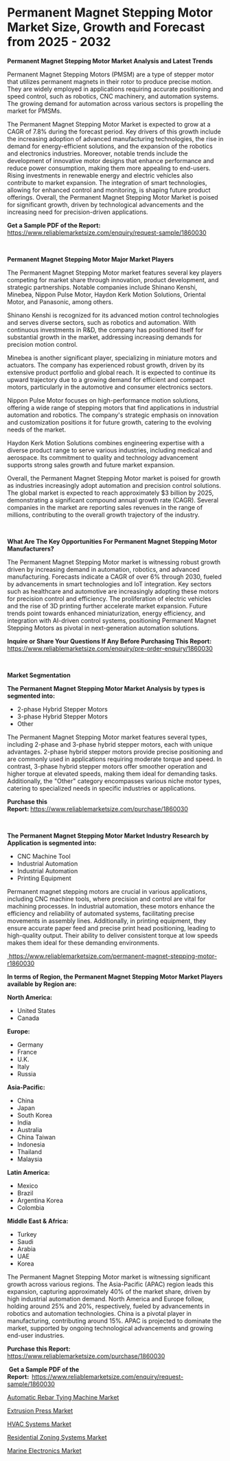 <p><h1>Permanent Magnet Stepping Motor Market Size, Growth and Forecast from 2025 - 2032</h1></p><p><strong>Permanent Magnet Stepping Motor Market Analysis and Latest Trends</strong></p>
<p><p>Permanent Magnet Stepping Motors (PMSM) are a type of stepper motor that utilizes permanent magnets in their rotor to produce precise motion. They are widely employed in applications requiring accurate positioning and speed control, such as robotics, CNC machinery, and automation systems. The growing demand for automation across various sectors is propelling the market for PMSMs.</p><p>The Permanent Magnet Stepping Motor Market is expected to grow at a CAGR of 7.8% during the forecast period. Key drivers of this growth include the increasing adoption of advanced manufacturing technologies, the rise in demand for energy-efficient solutions, and the expansion of the robotics and electronics industries. Moreover, notable trends include the development of innovative motor designs that enhance performance and reduce power consumption, making them more appealing to end-users. Rising investments in renewable energy and electric vehicles also contribute to market expansion. The integration of smart technologies, allowing for enhanced control and monitoring, is shaping future product offerings. Overall, the Permanent Magnet Stepping Motor Market is poised for significant growth, driven by technological advancements and the increasing need for precision-driven applications.</p></p>
<p><strong>Get a Sample PDF of the Report:&nbsp;</strong> <a href="https://www.reliablemarketsize.com/enquiry/request-sample/1860030?utm_campaign=1999&utm_medium=2&utm_source=Github&utm_content=ia&utm_term=11042025&utm_id=permanent-magnet-stepping-motor">https://www.reliablemarketsize.com/enquiry/request-sample/1860030</a></p>
<p>&nbsp;</p>
<p><strong>Permanent Magnet Stepping Motor Major Market Players</strong></p>
<p><p>The Permanent Magnet Stepping Motor market features several key players competing for market share through innovation, product development, and strategic partnerships. Notable companies include Shinano Kenshi, Minebea, Nippon Pulse Motor, Haydon Kerk Motion Solutions, Oriental Motor, and Panasonic, among others.</p><p>Shinano Kenshi is recognized for its advanced motion control technologies and serves diverse sectors, such as robotics and automation. With continuous investments in R&D, the company has positioned itself for substantial growth in the market, addressing increasing demands for precision motion control.</p><p>Minebea is another significant player, specializing in miniature motors and actuators. The company has experienced robust growth, driven by its extensive product portfolio and global reach. It is expected to continue its upward trajectory due to a growing demand for efficient and compact motors, particularly in the automotive and consumer electronics sectors.</p><p>Nippon Pulse Motor focuses on high-performance motion solutions, offering a wide range of stepping motors that find applications in industrial automation and robotics. The company's strategic emphasis on innovation and customization positions it for future growth, catering to the evolving needs of the market.</p><p>Haydon Kerk Motion Solutions combines engineering expertise with a diverse product range to serve various industries, including medical and aerospace. Its commitment to quality and technology advancement supports strong sales growth and future market expansion.</p><p>Overall, the Permanent Magnet Stepping Motor market is poised for growth as industries increasingly adopt automation and precision control solutions. The global market is expected to reach approximately $3 billion by 2025, demonstrating a significant compound annual growth rate (CAGR). Several companies in the market are reporting sales revenues in the range of millions, contributing to the overall growth trajectory of the industry.</p></p>
<p>&nbsp;</p>
<p><strong>What Are The Key Opportunities For Permanent Magnet Stepping Motor Manufacturers?</strong></p>
<p><p>The Permanent Magnet Stepping Motor market is witnessing robust growth driven by increasing demand in automation, robotics, and advanced manufacturing. Forecasts indicate a CAGR of over 6% through 2030, fueled by advancements in smart technologies and IoT integration. Key sectors such as healthcare and automotive are increasingly adopting these motors for precision control and efficiency. The proliferation of electric vehicles and the rise of 3D printing further accelerate market expansion. Future trends point towards enhanced miniaturization, energy efficiency, and integration with AI-driven control systems, positioning Permanent Magnet Stepping Motors as pivotal in next-generation automation solutions.</p></p>
<p><strong>Inquire or Share Your Questions If Any Before Purchasing This Report:</strong> <a href="https://www.reliablemarketsize.com/enquiry/pre-order-enquiry/1860030?utm_campaign=1999&utm_medium=2&utm_source=Github&utm_content=ia&utm_term=11042025&utm_id=permanent-magnet-stepping-motor">https://www.reliablemarketsize.com/enquiry/pre-order-enquiry/1860030</a></p>
<p>&nbsp;</p>
<p><strong>Market Segmentation</strong></p>
<p><strong>The Permanent Magnet Stepping Motor Market Analysis by types is segmented into:</strong></p>
<p><ul><li>2-phase Hybrid Stepper Motors</li><li>3-phase Hybrid Stepper Motors</li><li>Other</li></ul></p>
<p><p>The Permanent Magnet Stepping Motor market features several types, including 2-phase and 3-phase hybrid stepper motors, each with unique advantages. 2-phase hybrid stepper motors provide precise positioning and are commonly used in applications requiring moderate torque and speed. In contrast, 3-phase hybrid stepper motors offer smoother operation and higher torque at elevated speeds, making them ideal for demanding tasks. Additionally, the "Other" category encompasses various niche motor types, catering to specialized needs in specific industries or applications.</p></p>
<p><strong>Purchase this Report:&nbsp;</strong><a href="https://www.reliablemarketsize.com/purchase/1860030?utm_campaign=1999&utm_medium=2&utm_source=Github&utm_content=ia&utm_term=11042025&utm_id=permanent-magnet-stepping-motor">https://www.reliablemarketsize.com/purchase/1860030</a></p>
<p>&nbsp;</p>
<p><strong>The Permanent Magnet Stepping Motor Market Industry Research by Application is segmented into:</strong></p>
<p><ul><li>CNC Machine Tool</li><li>Industrial Automation</li><li>Industrial Automation</li><li>Printing Equipment</li></ul></p>
<p><p>Permanent magnet stepping motors are crucial in various applications, including CNC machine tools, where precision and control are vital for machining processes. In industrial automation, these motors enhance the efficiency and reliability of automated systems, facilitating precise movements in assembly lines. Additionally, in printing equipment, they ensure accurate paper feed and precise print head positioning, leading to high-quality output. Their ability to deliver consistent torque at low speeds makes them ideal for these demanding environments.</p></p>
<p><a href="https://www.reliablemarketsize.com/permanent-magnet-stepping-motor-r1860030?utm_campaign=1999&utm_medium=2&utm_source=Github&utm_content=ia&utm_term=11042025&utm_id=permanent-magnet-stepping-motor">&nbsp;https://www.reliablemarketsize.com/permanent-magnet-stepping-motor-r1860030</a></p>
<p><strong>In terms of Region, the Permanent Magnet Stepping Motor Market Players available by Region are:</strong></p>
<p>
    <p> <strong> North America: </strong>
        <ul>
            <li>United States</li>
            <li>Canada</li>
        </ul>
        </p> 
    <p> <strong> Europe: </strong>
        <ul>
            <li>Germany</li>
            <li>France</li>
            <li>U.K.</li>
            <li>Italy</li>
            <li>Russia</li>
        </ul>
        </p> 
    <p> <strong> Asia-Pacific: </strong>
        <ul>
            <li>China</li>
            <li>Japan</li>
            <li>South Korea</li>
            <li>India</li>
            <li>Australia</li>
            <li>China Taiwan</li>
            <li>Indonesia</li>
            <li>Thailand</li>
            <li>Malaysia</li>
        </ul>
        </p> 
    <p> <strong> Latin America: </strong>
        <ul>
            <li>Mexico</li>
            <li>Brazil</li>
            <li>Argentina Korea</li>
            <li>Colombia</li>
        </ul>
        </p> 
    <p> <strong> Middle East & Africa: </strong>
        <ul>
            <li>Turkey</li>
            <li>Saudi</li>
            <li>Arabia</li>
            <li>UAE</li>
            <li>Korea</li>
        </ul>
    </p>
    </p>
<p><p>The Permanent Magnet Stepping Motor market is witnessing significant growth across various regions. The Asia-Pacific (APAC) region leads this expansion, capturing approximately 40% of the market share, driven by high industrial automation demand. North America and Europe follow, holding around 25% and 20%, respectively, fueled by advancements in robotics and automation technologies. China is a pivotal player in manufacturing, contributing around 15%. APAC is projected to dominate the market, supported by ongoing technological advancements and growing end-user industries.</p></p>
<p><strong>Purchase this Report: </strong><a href="https://www.reliablemarketsize.com/purchase/1860030?utm_campaign=1999&utm_medium=2&utm_source=Github&utm_content=ia&utm_term=11042025&utm_id=permanent-magnet-stepping-motor">https://www.reliablemarketsize.com/purchase/1860030</a></p>
<p>&nbsp;<strong>Get a Sample PDF of the Report:&nbsp;&nbsp;</strong><a href="https://www.reliablemarketsize.com/enquiry/request-sample/1860030?utm_campaign=1999&utm_medium=2&utm_source=Github&utm_content=ia&utm_term=11042025&utm_id=permanent-magnet-stepping-motor">https://www.reliablemarketsize.com/enquiry/request-sample/1860030</a></p>
<p><strong></strong></p>
<p><p><a href="https://github.com/casalalimo40/Market-Research-Report-List-1/blob/main/automatic-rebar-tying-machine-market.md?utm_campaign=1999&utm_medium=2&utm_source=Github&utm_content=ia&utm_term=11042025&utm_id=permanent-magnet-stepping-motor">Automatic Rebar Tying Machine Market</a></p><p><a href="https://github.com/stuwinawisa/Market-Research-Report-List-1/blob/main/extrusion-press-market.md?utm_campaign=1999&utm_medium=2&utm_source=Github&utm_content=ia&utm_term=11042025&utm_id=permanent-magnet-stepping-motor">Extrusion Press Market</a></p><p><a href="https://github.com/asoauoldag3n/Market-Research-Report-List-1/blob/main/hvac-systems-market.md?utm_campaign=1999&utm_medium=2&utm_source=Github&utm_content=ia&utm_term=11042025&utm_id=permanent-magnet-stepping-motor">HVAC Systems Market</a></p><p><a href="https://github.com/phillpfantis/Market-Research-Report-List-1/blob/main/residential-zoning-systems-market.md?utm_campaign=1999&utm_medium=2&utm_source=Github&utm_content=ia&utm_term=11042025&utm_id=permanent-magnet-stepping-motor">Residential Zoning Systems Market</a></p><p><a href="https://github.com/awwqamet/Market-Research-Report-List-1/blob/main/marine-electronics-market.md?utm_campaign=1999&utm_medium=2&utm_source=Github&utm_content=ia&utm_term=11042025&utm_id=permanent-magnet-stepping-motor">Marine Electronics Market</a></p></p>